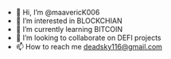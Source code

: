 - 👋 Hi, I’m @maavericK006
- 👀 I’m interested in BLOCKCHIAN
- 🌱 I’m currently learning BITCOIN
- 💞️ I’m looking to collaborate on DEFI projects
- 📫 How to reach me deadsky116@gmail.com

<!---
maavericK006/maavericK006 is a ✨ special ✨ repository because its `README.md` (this file) appears on your GitHub profile.
You can click the Preview link to take a look at your changes.
--->
